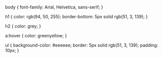 body {
    font-family: Arial, Helvetica, sans-serif;
}

h1 {
    color: rgb(94, 50, 255);
    border-bottom: 5px solid rgb(51, 3, 139);
}

h2 {
    color: grey;
}

a:hover {
    color: greenyellow;
}

ul {
    background-color: #eeeeee;
    border: 5px solid rgb(51, 3, 139);
    padding: 10px;
}
